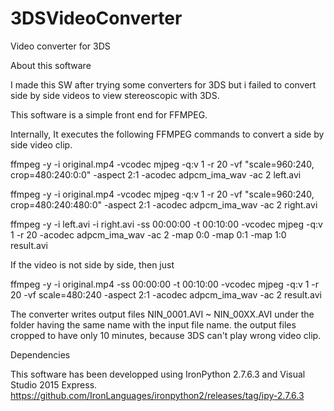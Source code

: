 # 3DSVideoConverter
Video converter for 3DS

About this software

I made this SW after trying some converters for 3DS but i failed to convert side by side videos to view stereoscopic with 3DS.

This software is a simple front end for FFMPEG.

Internally, It executes the following FFMPEG commands to convert a side by side video clip.

ffmpeg -y -i original.mp4 -vcodec mjpeg -q:v 1 -r 20 -vf "scale=960:240, crop=480:240:0:0" -aspect 2:1 -acodec adpcm_ima_wav -ac 2 left.avi

ffmpeg -y -i original.mp4 -vcodec mjpeg -q:v 1 -r 20 -vf "scale=960:240, crop=480:240:480:0" -aspect 2:1 -acodec adpcm_ima_wav -ac 2 right.avi

ffmpeg -y -i left.avi -i right.avi -ss 00:00:00 -t 00:10:00 -vcodec mjpeg  -q:v 1 -r 20 -acodec adpcm_ima_wav -ac 2 -map 0:0 -map 0:1 -map 1:0 result.avi

If the video is not  side by side, then just

ffmpeg -y -i original.mp4  -ss 00:00:00 -t 00:10:00 -vcodec mjpeg -q:v 1 -r 20  -vf scale=480:240 -aspect 2:1 -acodec adpcm_ima_wav -ac 2 result.avi

The converter writes output files NIN_0001.AVI ~ NIN_00XX.AVI under the folder having the same name  with the input file name. the output files cropped to have only 10 minutes, because 3DS can't play wrong video clip.

Dependencies

This software has been developped using IronPython 2.7.6.3 and Visual Studio 2015 Express.
https://github.com/IronLanguages/ironpython2/releases/tag/ipy-2.7.6.3

  
